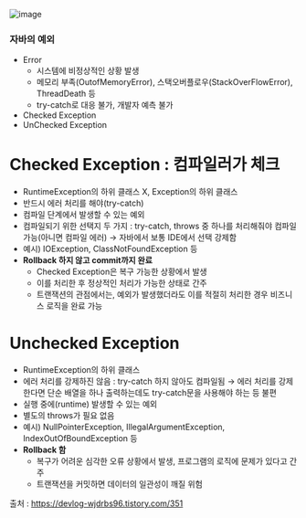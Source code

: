 ![image](https://github.com/user-attachments/assets/3e1acaa0-cec3-4ad7-bcd6-b2b0e7de94c8)

### 자바의 예외
- Error
    - 시스템에 비정상적인 상황 발생
    - 메모리 부족(OutofMemoryError), 스택오버플로우(StackOverFlowError), ThreadDeath 등
    - try-catch로 대응 불가, 개발자 예측 불가
- Checked Exception
- UnChecked Exception

# Checked Exception : 컴파일러가 체크
- RuntimeException의 하위 클래스 X, Exception의 하위 클래스
- 반드시 에러 처리를 해야(try-catch)
- 컴파일 단계에서 발생할 수 있는 예외
- 컴파일되기 위한 선택지 두 가지 : try-catch, throws 중 하나를 처리해줘야 컴파일 가능(아니면 컴파일 에러)
  → 자바에서 보통 IDE에서 선택 강제함
- 예시) IOException, ClassNotFoundException 등
- **Rollback 하지 않고 commit까지 완료**
    - Checked Exception은 복구 가능한 상황에서 발생
    - 이를 처리한 후 정상적인 처리가 가능한 상태로 간주
    - 트랜잭션의 관점에서는, 예외가 발생했더라도 이를 적절히 처리한 경우 비즈니스 로직을 완료 가능

# Unchecked Exception
- RuntimeException의 하위 클래스
- 에러 처리를 강제하진 않음 : try-catch 하지 않아도 컴파일됨
  → 에러 처리를 강제한다면 단순 배열을 하나 출력하는데도 try-catch문을 사용해야 하는 등 불편
- 실행 중에(runtime) 발생할 수 있는 예외
- 별도의 throws가 필요 없음
- 예시) NullPointerException, IllegalArgumentException, IndexOutOfBoundException 등
- **Rollback 함**
  - 복구가 어려운 심각한 오류 상황에서 발생, 프로그램의 로직에 문제가 있다고 간주
  - 트랜잭션을 커밋하면 데이터의 일관성이 깨질 위험


출처 : https://devlog-wjdrbs96.tistory.com/351
